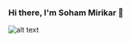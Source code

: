 ### Hi there, I'm Soham Mirikar 👋

 ![alt text](https://github-readme-stats.vercel.app/api?username=sohamm20&&show_icons=true&title_color=ffffff&icon_color=186A3B&text_color=daf7dc&bg_color=151515)

